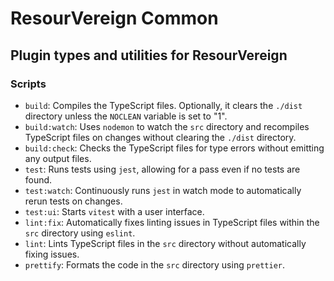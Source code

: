 # ResourVereign Common
## Plugin types and utilities for ResourVereign

### Scripts

- `build`: Compiles the TypeScript files. Optionally, it clears the `./dist` directory unless the `NOCLEAN` variable is set to "1".
- `build:watch`: Uses `nodemon` to watch the `src` directory and recompiles TypeScript files on changes without clearing the `./dist` directory.
- `build:check`: Checks the TypeScript files for type errors without emitting any output files.
- `test`: Runs tests using `jest`, allowing for a pass even if no tests are found.
- `test:watch`: Continuously runs `jest` in watch mode to automatically rerun tests on changes.
- `test:ui`: Starts `vitest` with a user interface.
- `lint:fix`: Automatically fixes linting issues in TypeScript files within the `src` directory using `eslint`.
- `lint`: Lints TypeScript files in the `src` directory without automatically fixing issues.
- `prettify`: Formats the code in the `src` directory using `prettier`.
